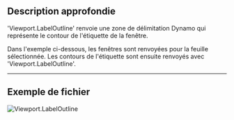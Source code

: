 ## Description approfondie
'Viewport.LabelOutline' renvoie une zone de délimitation Dynamo qui représente le contour de l'étiquette de la fenêtre.

Dans l'exemple ci-dessous, les fenêtres sont renvoyées pour la feuille sélectionnée. Les contours de l'étiquette sont ensuite renvoyés avec 'Viewport.LabelOutline'.
___
## Exemple de fichier

![Viewport.LabelOutline](./Revit.Elements.Viewport.LabelOutline_img.jpg)
